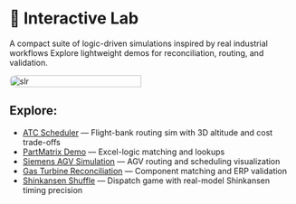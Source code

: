 <div class="lab-flair"></div>

# 🧪 Interactive Lab

A compact suite of logic-driven simulations inspired by real industrial workflows
Explore lightweight demos for reconciliation, routing, and validation.

<div style="display:flex;flex-wrap:wrap;gap:10px">
  <img src="/alvin-site/JPG_VID/slr1.jpg" 
       alt="slr" 
       width="68%" 
       style="border-radius:12px;">
</div>

## Explore:
- [ATC Scheduler](atc.md) — Flight-bank routing sim with 3D altitude and cost trade-offs
- [PartMatrix Demo](partmatrix.md) — Excel-logic matching and lookups  
- [Siemens AGV Simulation](agv.md) — AGV routing and scheduling visualization  
- [Gas Turbine Reconciliation](turbine.md) — Component matching and ERP validation
- [Shinkansen Shuffle](skn.md) — Dispatch game with real-model Shinkansen timing precision
